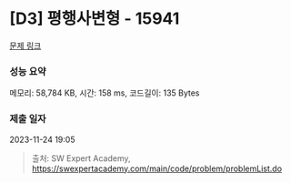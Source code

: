 # [D3] 평행사변형 - 15941 

[문제 링크](https://swexpertacademy.com/main/code/problem/problemDetail.do?contestProbId=AYVgOZEKOpcDFAQK) 

### 성능 요약

메모리: 58,784 KB, 시간: 158 ms, 코드길이: 135 Bytes

### 제출 일자

2023-11-24 19:05



> 출처: SW Expert Academy, https://swexpertacademy.com/main/code/problem/problemList.do